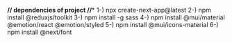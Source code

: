 ****// dependencies of project //*****
1-) npx create-next-app@latest
2-) npm install @reduxjs/toolkit
3-) npm install -g sass
4-) npm install @mui/material @emotion/react @emotion/styled
5-) npm install @mui/icons-material
6-) npm install @next/font